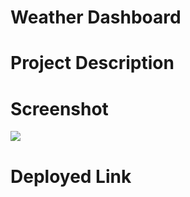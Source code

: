 # Weather Dashboard

# Project Description

# Screenshot
<img src="Assest/images/Weather Dashboard.png">

# Deployed Link